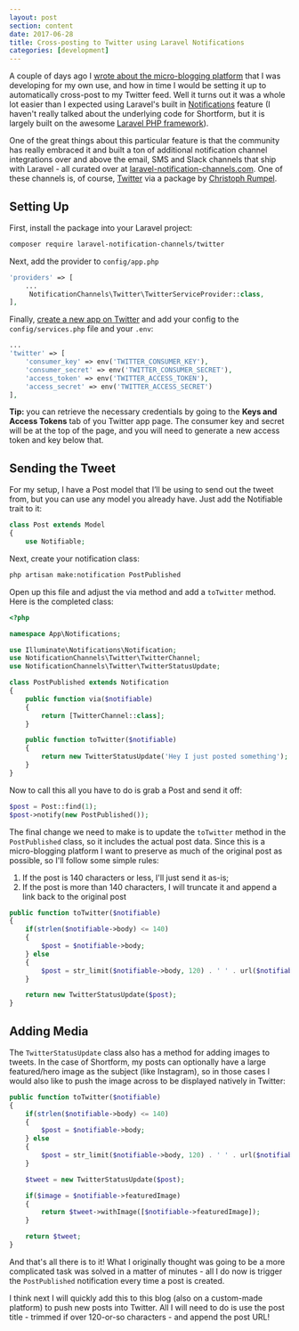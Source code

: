 ```yaml
---
layout: post
section: content
date: 2017-06-28
title: Cross-posting to Twitter using Laravel Notifications
categories: [development]
---
```


A couple of days ago I [wrote about the micro-blogging platform](/micro-blogging) that I was developing for my own use, and how in time I would be setting it up to automatically cross-post to my Twitter feed.  Well it turns out it was a whole lot easier than I expected using Laravel's built in [Notifications](https://laravel.com/docs/5.4/notifications) feature (I haven't really talked about the underlying code for Shortform, but it is largely built on the awesome [Laravel PHP framework](https://laravel.com)).

One of the great things about this particular feature is that the community has really embraced it and built a ton of additional notification channel integrations over and above the email, SMS and Slack channels that ship with Laravel - all curated over at [laravel-notification-channels.com](http://laravel-notification-channels.com/).  One of these channels is, of course, [Twitter](http://laravel-notification-channels.com/twitter/) via a package by [Christoph Rumpel](http://christoph-rumpel.com/).

## Setting Up

First, install the package into your Laravel project:

```bash
composer require laravel-notification-channels/twitter
```

Next, add the provider to `config/app.php`

```php
'providers' => [
    ...
     NotificationChannels\Twitter\TwitterServiceProvider::class,
],
```

Finally, [create a new app on Twitter](https://apps.twitter.com) and add your config to the `config/services.php` file and your `.env`:

```php
...
'twitter' => [
    'consumer_key' => env('TWITTER_CONSUMER_KEY'),
    'consumer_secret' => env('TWITTER_CONSUMER_SECRET'),
    'access_token' => env('TWITTER_ACCESS_TOKEN'),
    'access_secret' => env('TWITTER_ACCESS_SECRET')
],
```

**Tip:** you can retrieve the necessary credentials by going to the **Keys and Access Tokens** tab of you Twitter app page.  The consumer key and secret will be at the top of the page, and you will need to generate a new access token and key below that.

## Sending the Tweet

For my setup, I have a Post model that I’ll be using to send out the tweet from, but you can use any model you already have. Just add the Notifiable trait to it:

```php
class Post extends Model
{
    use Notifiable;
```

Next, create your notification class:

```bash
php artisan make:notification PostPublished
```

Open up this file and adjust the via method and add a `toTwitter` method. Here is the completed class:

```php
<?php

namespace App\Notifications;

use Illuminate\Notifications\Notification;
use NotificationChannels\Twitter\TwitterChannel;
use NotificationChannels\Twitter\TwitterStatusUpdate;

class PostPublished extends Notification
{
    public function via($notifiable)
    {
        return [TwitterChannel::class];
    }

    public function toTwitter($notifiable)
    {
        return new TwitterStatusUpdate('Hey I just posted something');
    }
}
```

Now to call this all you have to do is grab a Post and send it off:

```php
$post = Post::find(1);
$post->notify(new PostPublished());
```

The final change we need to make is to update the `toTwitter` method in the `PostPublished` class, so it includes the actual post data.  Since this is a micro-blogging platform I want to preserve as much of the original post as possible, so I'll follow some simple rules:

1. If the post is 140 characters or less, I'll just send it as-is;
2. If the post is more than 140 characters, I will truncate it and append a link back to the original post

```php
public function toTwitter($notifiable)
{
    if(strlen($notifiable->body) <= 140)
    {
        $post = $notifiable->body;
    } else
    {
        $post = str_limit($notifiable->body, 120) . ' ' . url($notifiable->uri);
    }

    return new TwitterStatusUpdate($post);
}
```

## Adding Media

The `TwitterStatusUpdate` class also has a method for adding images to tweets.  In the case of Shortform, my posts can optionally have a large featured/hero image as the subject (like Instagram), so in those cases I would also like to push the image across to be displayed natively in Twitter:

```php
public function toTwitter($notifiable)
{
    if(strlen($notifiable->body) <= 140)
    {
        $post = $notifiable->body;
    } else
    {
        $post = str_limit($notifiable->body, 120) . ' ' . url($notifiable->uri);
    }

    $tweet = new TwitterStatusUpdate($post);

    if($image = $notifiable->featuredImage)
    {
        return $tweet->withImage([$notifiable->featuredImage]);
    }

    return $tweet;
}
```

And that's all there is to it!  What I originally thought was going to be a more complicated task was solved in a matter of minutes - all I do now is trigger the `PostPublished` notification every time a post is created.

I think next I will quickly add this to this blog (also on a custom-made platform) to push new posts into Twitter.  All I will need to do is use the post title - trimmed if over 120-or-so characters - and append the post URL!
